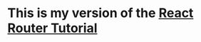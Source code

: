 # This is my version of the [React Router Tutorial](https://github.com/reactjs/react-router-tutorial)

